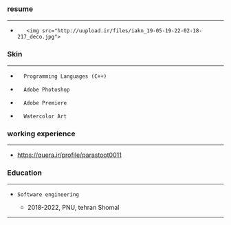 ### resume
---
-        <img src="http://uupload.ir/files/iakn_19-05-19-22-02-18-217_deco.jpg">


### Skin 
---
+       Programming Languages (C++)
+       Adobe Photoshop
+       Adobe Premiere
+       Watercolor Art

### working experience
---
+ https://quera.ir/profile/parastoot0011

### Education
---
+     Software engineering
    -   2018-2022, PNU, tehran Shomal

---

